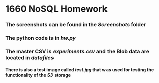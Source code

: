 # 1660 NoSQL Homework

### The screenshots can be found in the _Screenshots_ folder

### The python code is in _hw.py_
### The master CSV is _experiments.csv_ and the Blob data are located in _datafiles_

#### There is also a test image called _test.jpg_ that was used for testing the functionality of the _S3_ storage
